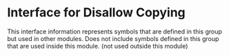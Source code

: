 
# Interface for Disallow Copying
This interface information represents symbols that are defined in this group but used in other modules.  Does not include symbols defined in this group that are used inside this module.
(not used outside this module)

